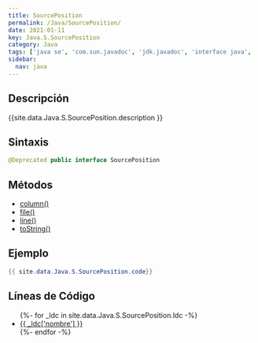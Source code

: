 ```yaml
---
title: SourcePosition
permalink: /Java/SourcePosition/
date: 2021-01-11
key: Java.S.SourcePosition
category: Java
tags: ['java se', 'com.sun.javadoc', 'jdk.javadoc', 'interface java', 'Java 1.4']
sidebar: 
  nav: java
---
```


## Descripción
{{site.data.Java.S.SourcePosition.description }}

## Sintaxis
~~~java
@Deprecated public interface SourcePosition
~~~

## Métodos
* [column()](/Java/SourcePosition/column)
* [file()](/Java/SourcePosition/file)
* [line()](/Java/SourcePosition/line)
* [toString()](/Java/SourcePosition/toString)

## Ejemplo
~~~java
{{ site.data.Java.S.SourcePosition.code}}
~~~

## Líneas de Código
<ul>
{%- for _ldc in site.data.Java.S.SourcePosition.ldc -%}
   <li>
       <a href="{{_ldc['url'] }}">{{ _ldc['nombre'] }}</a>
   </li>
{%- endfor -%}
</ul>
